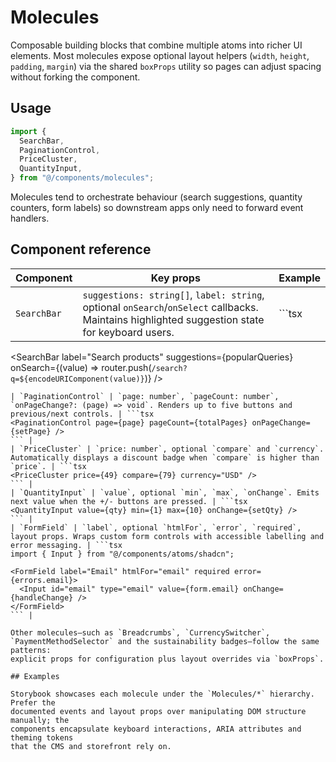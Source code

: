 # Molecules

Composable building blocks that combine multiple atoms into richer UI elements.
Most molecules expose optional layout helpers (`width`, `height`, `padding`,
`margin`) via the shared `boxProps` utility so pages can adjust spacing without
forking the component.

## Usage

```ts
import {
  SearchBar,
  PaginationControl,
  PriceCluster,
  QuantityInput,
} from "@/components/molecules";
```

Molecules tend to orchestrate behaviour (search suggestions, quantity counters,
form labels) so downstream apps only need to forward event handlers.

## Component reference

| Component | Key props | Example |
| --- | --- | --- |
| `SearchBar` | `suggestions: string[]`, `label: string`, optional `onSearch`/`onSelect` callbacks. Maintains highlighted suggestion state for keyboard users. | ```tsx
<SearchBar
  label="Search products"
  suggestions={popularQueries}
  onSearch={(value) => router.push(`/search?q=${encodeURIComponent(value)}`)}
/>
``` |
| `PaginationControl` | `page: number`, `pageCount: number`, `onPageChange?: (page) => void`. Renders up to five buttons and previous/next controls. | ```tsx
<PaginationControl page={page} pageCount={totalPages} onPageChange={setPage} />
``` |
| `PriceCluster` | `price: number`, optional `compare` and `currency`. Automatically displays a discount badge when `compare` is higher than `price`. | ```tsx
<PriceCluster price={49} compare={79} currency="USD" />
``` |
| `QuantityInput` | `value`, optional `min`, `max`, `onChange`. Emits next value when the +/- buttons are pressed. | ```tsx
<QuantityInput value={qty} min={1} max={10} onChange={setQty} />
``` |
| `FormField` | `label`, optional `htmlFor`, `error`, `required`, layout props. Wraps custom form controls with accessible labelling and error messaging. | ```tsx
import { Input } from "@/components/atoms/shadcn";

<FormField label="Email" htmlFor="email" required error={errors.email}>
  <Input id="email" type="email" value={form.email} onChange={handleChange} />
</FormField>
``` |

Other molecules—such as `Breadcrumbs`, `CurrencySwitcher`,
`PaymentMethodSelector` and the sustainability badges—follow the same patterns:
explicit props for configuration plus layout overrides via `boxProps`.

## Examples

Storybook showcases each molecule under the `Molecules/*` hierarchy. Prefer the
documented events and layout props over manipulating DOM structure manually; the
components encapsulate keyboard interactions, ARIA attributes and theming tokens
that the CMS and storefront rely on.
